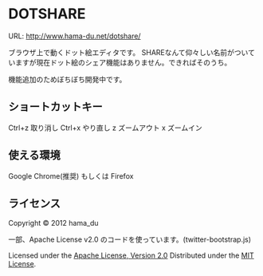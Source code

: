 DOTSHARE
======================
URL: http://www.hama-du.net/dotshare/


ブラウザ上で動くドット絵エディタです。
SHAREなんて仰々しい名前がついていますが現在ドット絵のシェア機能はありません。できればそのうち。

機能追加のためぼちぼち開発中です。

 
ショートカットキー
------
Ctrl+z  取り消し
Ctrl+x  やり直し
z       ズームアウト
x       ズームイン

 
使える環境
------
Google Chrome(推奨) もしくは Firefox


ライセンス
----------
Copyright &copy; 2012 hama_du

一部、Apache License v2.0 のコードを使っています。(twitter-bootstrap.js)

Licensed under the [Apache License, Version 2.0][Apache]
Distributed under the [MIT License][mit].
 
[Apache]: http://www.apache.org/licenses/LICENSE-2.0
[MIT]: http://www.opensource.org/licenses/mit-license.php